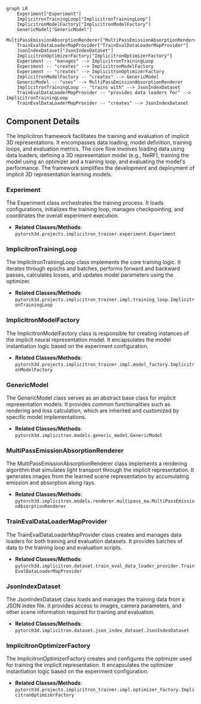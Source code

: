 ```mermaid
graph LR
    Experiment["Experiment"]
    ImplicitronTrainingLoop["ImplicitronTrainingLoop"]
    ImplicitronModelFactory["ImplicitronModelFactory"]
    GenericModel["GenericModel"]
    MultiPassEmissionAbsorptionRenderer["MultiPassEmissionAbsorptionRenderer"]
    TrainEvalDataLoaderMapProvider["TrainEvalDataLoaderMapProvider"]
    JsonIndexDataset["JsonIndexDataset"]
    ImplicitronOptimizerFactory["ImplicitronOptimizerFactory"]
    Experiment -- "manages" --> ImplicitronTrainingLoop
    Experiment -- "creates" --> ImplicitronModelFactory
    Experiment -- "creates" --> ImplicitronOptimizerFactory
    ImplicitronModelFactory -- "creates" --> GenericModel
    GenericModel -- "uses" --> MultiPassEmissionAbsorptionRenderer
    ImplicitronTrainingLoop -- "trains with" --> JsonIndexDataset
    TrainEvalDataLoaderMapProvider -- "provides data loaders for" --> ImplicitronTrainingLoop
    TrainEvalDataLoaderMapProvider -- "creates" --> JsonIndexDataset
```

## Component Details

The Implicitron framework facilitates the training and evaluation of implicit 3D representations. It encompasses data loading, model definition, training loops, and evaluation metrics. The core flow involves loading data using data loaders, defining a 3D representation model (e.g., NeRF), training the model using an optimizer and a training loop, and evaluating the model's performance. The framework simplifies the development and deployment of implicit 3D representation learning models.

### Experiment
The Experiment class orchestrates the training process. It loads configurations, initializes the training loop, manages checkpointing, and coordinates the overall experiment execution.
- **Related Classes/Methods**: `pytorch3d.projects.implicitron_trainer.experiment.Experiment`

### ImplicitronTrainingLoop
The ImplicitronTrainingLoop class implements the core training logic. It iterates through epochs and batches, performs forward and backward passes, calculates losses, and updates model parameters using the optimizer.
- **Related Classes/Methods**: `pytorch3d.projects.implicitron_trainer.impl.training_loop.ImplicitronTrainingLoop`

### ImplicitronModelFactory
The ImplicitronModelFactory class is responsible for creating instances of the implicit neural representation model. It encapsulates the model instantiation logic based on the experiment configuration.
- **Related Classes/Methods**: `pytorch3d.projects.implicitron_trainer.impl.model_factory.ImplicitronModelFactory`

### GenericModel
The GenericModel class serves as an abstract base class for implicit representation models. It provides common functionalities such as rendering and loss calculation, which are inherited and customized by specific model implementations.
- **Related Classes/Methods**: `pytorch3d.implicitron.models.generic_model.GenericModel`

### MultiPassEmissionAbsorptionRenderer
The MultiPassEmissionAbsorptionRenderer class implements a rendering algorithm that simulates light transport through the implicit representation. It generates images from the learned scene representation by accumulating emission and absorption along rays.
- **Related Classes/Methods**: `pytorch3d.implicitron.models.renderer.multipass_ea.MultiPassEmissionAbsorptionRenderer`

### TrainEvalDataLoaderMapProvider
The TrainEvalDataLoaderMapProvider class creates and manages data loaders for both training and evaluation datasets. It provides batches of data to the training loop and evaluation scripts.
- **Related Classes/Methods**: `pytorch3d.implicitron.dataset.train_eval_data_loader_provider.TrainEvalDataLoaderMapProvider`

### JsonIndexDataset
The JsonIndexDataset class loads and manages the training data from a JSON index file. It provides access to images, camera parameters, and other scene information required for training and evaluation.
- **Related Classes/Methods**: `pytorch3d.implicitron.dataset.json_index_dataset.JsonIndexDataset`

### ImplicitronOptimizerFactory
The ImplicitronOptimizerFactory creates and configures the optimizer used for training the implicit representation. It encapsulates the optimizer instantiation logic based on the experiment configuration.
- **Related Classes/Methods**: `pytorch3d.projects.implicitron_trainer.impl.optimizer_factory.ImplicitronOptimizerFactory`
